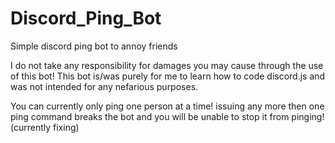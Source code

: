 # Discord_Ping_Bot
Simple discord ping bot to annoy friends

I do not take any responsibility for damages you may cause through the use of this bot!
This bot is/was purely for me to learn how to code discord.js and was not intended for any nefarious purposes.

You can currently only ping one person at a time!
issuing any more then one ping command breaks the bot and you will be unable to stop it from pinging!
(currently fixing)
